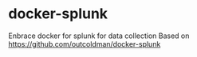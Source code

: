 # docker-splunk
Enbrace docker for splunk for data collection
Based on https://github.com/outcoldman/docker-splunk
